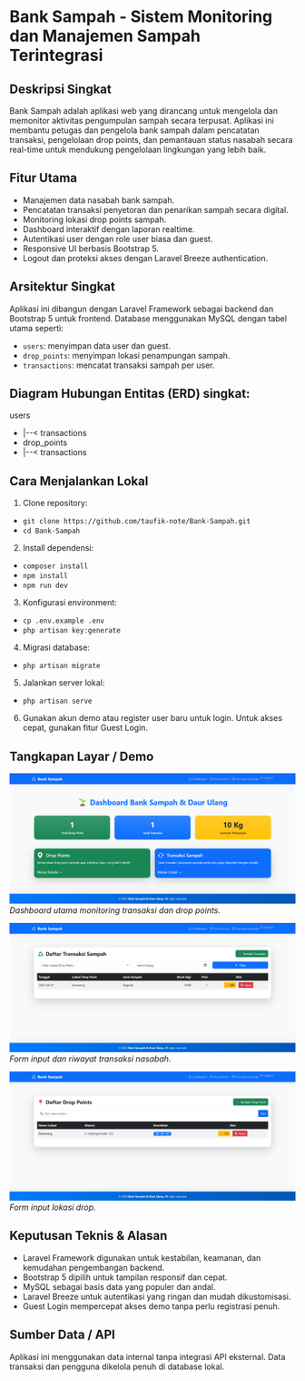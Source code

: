 # Bank Sampah - Sistem Monitoring dan Manajemen Sampah Terintegrasi

## Deskripsi Singkat
Bank Sampah adalah aplikasi web yang dirancang untuk mengelola dan memonitor aktivitas pengumpulan sampah secara terpusat. Aplikasi ini membantu petugas dan pengelola bank sampah dalam pencatatan transaksi, pengelolaan drop points, dan pemantauan status nasabah secara real-time untuk mendukung pengelolaan lingkungan yang lebih baik.

## Fitur Utama
- Manajemen data nasabah bank sampah.
- Pencatatan transaksi penyetoran dan penarikan sampah secara digital.
- Monitoring lokasi drop points sampah.
- Dashboard interaktif dengan laporan realtime.
- Autentikasi user dengan role user biasa dan guest.
- Responsive UI berbasis Bootstrap 5.
- Logout dan proteksi akses dengan Laravel Breeze authentication.

## Arsitektur Singkat
Aplikasi ini dibangun dengan Laravel Framework sebagai backend dan Bootstrap 5 untuk frontend. Database menggunakan MySQL dengan tabel utama seperti:

- `users`: menyimpan data user dan guest.
- `drop_points`: menyimpan lokasi penampungan sampah.
- `transactions`: mencatat transaksi sampah per user.
  
## Diagram Hubungan Entitas (ERD) singkat:
users
- |--< transactions
- drop_points
- |--< transactions

## Cara Menjalankan Lokal

1. Clone repository:
- ```git clone https://github.com/taufik-note/Bank-Sampah.git```
- ```cd Bank-Sampah```

2. Install dependensi:
- ```composer install```
- ```npm install```
- ```npm run dev```

3. Konfigurasi environment:
- ```cp .env.example .env```
- ```php artisan key:generate```

4. Migrasi database:
- ```php artisan migrate```

5. Jalankan server lokal:
- ```php artisan serve```

6. Gunakan akun demo atau register user baru untuk login. Untuk akses cepat, gunakan fitur Guest Login.

## Tangkapan Layar / Demo

![Dashboard](screenshots/dashboard.png)  
*Dashboard utama monitoring transaksi dan drop points.*

![Transaksi Sampah](screenshots/transactions.png)  
*Form input dan riwayat transaksi nasabah.*

![Drop Point](screenshots/drop-point.png)  
*Form input lokasi drop.*

## Keputusan Teknis & Alasan

- Laravel Framework digunakan untuk kestabilan, keamanan, dan kemudahan pengembangan backend.
- Bootstrap 5 dipilih untuk tampilan responsif dan cepat.
- MySQL sebagai basis data yang populer dan andal.
- Laravel Breeze untuk autentikasi yang ringan dan mudah dikustomisasi.
- Guest Login mempercepat akses demo tanpa perlu registrasi penuh.

## Sumber Data / API
Aplikasi ini menggunakan data internal tanpa integrasi API eksternal. Data transaksi dan pengguna dikelola penuh di database lokal.




